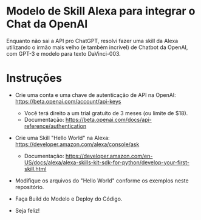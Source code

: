 # Modelo de Skill Alexa para integrar o Chat da OpenAI
Enquanto não sai a API pro ChatGPT, resolvi fazer uma skill da Alexa utilizando o irmão mais velho (e também incrível) de Chatbot da OpenAI, com GPT-3 e modelo para texto DaVinci-003.

# Instruções
- Crie uma conta e uma chave de autenticação de API na OpenAI: https://beta.openai.com/account/api-keys
    - Você terá direito a um trial gratuito de 3 meses (ou limite de $18).
    - Documentação: https://beta.openai.com/docs/api-reference/authentication

- Crie uma Skill "Hello World" na Alexa: https://developer.amazon.com/alexa/console/ask
    - Documentação: https://developer.amazon.com/en-US/docs/alexa/alexa-skills-kit-sdk-for-python/develop-your-first-skill.html

- Modifique os arquivos do "Hello World" conforme os exemplos neste repositório. 

- Faça Build do Modelo e Deploy do Código.

- Seja feliz!